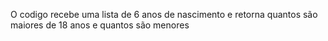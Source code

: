 O codigo recebe uma lista de 6 anos de nascimento e retorna quantos são maiores de 18 anos e quantos são menores

